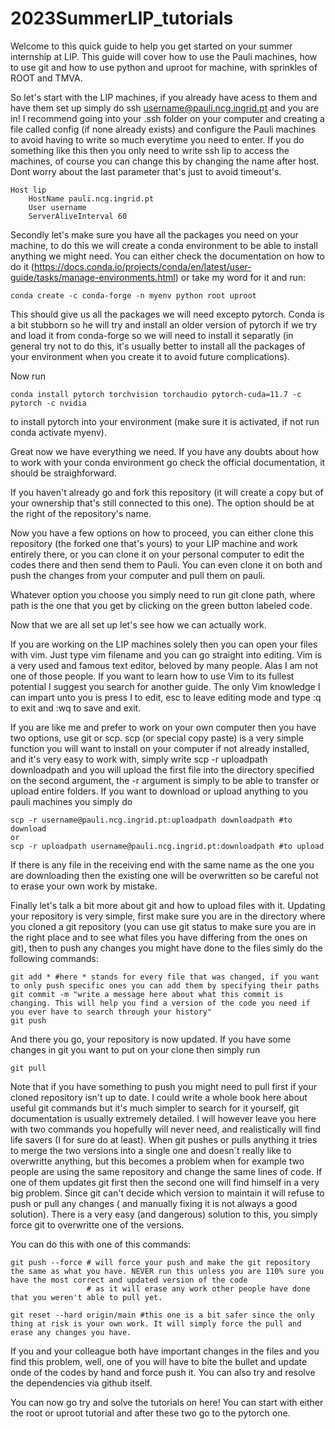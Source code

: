 # 2023SummerLIP_tutorials

Welcome to this quick guide to help you get started on your summer internship at LIP. This guide will cover how to use the Pauli machines, how to use git and how to use python and uproot for machine, with sprinkles of ROOT and TMVA.

So let's start with the LIP machines, if you already have acess to them and have them set up simply do ssh username@pauli.ncg.ingrid.pt and you are in! I recommend going into your .ssh folder on your computer and creating a file called config (if none already exists) and configure the Pauli machines to avoid having to write so much everytime you need to enter.
If you do something like this then you only need to write ssh lip to access the machines, of course you can change this by changing the name after host. Dont worry about the last parameter that's just to avoid timeout's.

    Host lip
        HostName pauli.ncg.ingrid.pt
        User username
        ServerAliveInterval 60
                                                                            
Secondly let's make sure you have all the packages you need on your machine, to do this we will create a conda environment to be able to install anything we might need. 
You can either check the documentation on how to do it (https://docs.conda.io/projects/conda/en/latest/user-guide/tasks/manage-environments.html) or take my word for it and run:

    conda create -c conda-forge -n myenv python root uproot
                                                            
This should give us all the packages we will need excepto pytorch. Conda is a bit stubborn so he will try and install an older version of pytorch if we try and load it from conda-forge so we will need to install it separatly (in general try not to do this, it's usually better to install all the packages of your environment when you create it to avoid future complications).

Now run 

    conda install pytorch torchvision torchaudio pytorch-cuda=11.7 -c pytorch -c nvidia 

to install pytorch into your environment (make sure it is activated, if not run conda activate myenv).

Great now we have everything we need. If you have any doubts about how to work with your conda environment go check the official documentation, it should be straighforward.

If you haven't already go and fork this repository (it will create a copy but of your ownership that's still connected to this one). The option should be at the right of the repository's name.

Now you have a few options on how to proceed, you can either clone this repository (the forked one that's yours) to your LIP machine and work entirely there, or you can clone it on your personal computer to edit the codes there and then send them to Pauli. You can even clone it on both and push the changes from your computer and pull them on pauli.

Whatever option you choose you simply need to run git clone path, where path is the one that you get by clicking on the green button labeled code.

Now that we are all set up let's see how we can actually work. 

If you are working on the LIP machines solely then you can open your files with vim. Just type vim filename and you can go straight into editing. Vim is a very used and famous text editor, beloved by many people. Alas I am not one of those people. If you want to learn how to use Vim to its fullest potential I suggest you search for another guide. The only Vim knowledge I can impart unto you is press I to edit, esc to leave editing mode and type :q to exit and :wq to save and exit.

If you are like me and prefer to work on your own computer then you have two options, use git or scp. scp (or special copy paste) is a very simple function you will want to install on your computer if not already installed, and it's very easy to work with, simply write scp -r uploadpath downloadpath and you will upload the first file into the directory specified on the second argument, the -r argument is simply to be able to transfer or upload entire folders. If you want to download or upload anything to you pauli machines you simply do 
    
    scp -r username@pauli.ncg.ingrid.pt:uploadpath downloadpath #to download
    or
    scp -r uploadpath username@pauli.ncg.ingrid.pt:downloadpath #to upload

If there is any file in the receiving end with the same name as the one you are downloading then the existing one will be overwritten so be careful not to erase your own work by mistake.

Finally let's talk a bit more about git and how to upload files with it. Updating your repository is very simple, first make sure you are in the directory where you cloned a git repository (you can use git status to make sure you are in the right place and to see what files you have differing from the ones on git), then to push any changes you might have done to the files simly do the following commands:

    git add * #here * stands for every file that was changed, if you want to only push specific ones you can add them by specifying their paths
    git commit -m "write a message here about what this commit is changing. This will help you find a version of the code you need if you ever have to search through your history"
    git push

And there you go, your repository is now updated.
If you have some changes in git you want to put on your clone then simply run 

    git pull

Note that if you have something to push you might need to pull first if your cloned repository isn't up to date.
I could write a whole book here about useful git commands but it's much simpler to search for it yourself, git documentation is usually extremely detailed.
I will however leave you here with two commands you hopefully will never need, and realistically will find life savers (I for sure do at least).
When git pushes or pulls anything it tries to merge the two versions into a single one and doesn´t really like to overwritte anything, but this becomes a problem when for example two people are using the same repository and change the same lines of code. If one of them updates git first then the second one will find himself in a very big problem. Since git can't decide which version to maintain it will refuse to push or pull any changes ( and manually fixing it is not always a good solution). There is a very easy (and dangerous) solution to this, you simply force git to overwritte one of the versions.

You can do this with one of this commands:

    git push --force # will force your push and make the git repository the same as what you have. NEVER run this unless you are 110% sure you have the most correct and updated version of the code
                     # as it will erase any work other people have done that you weren't able to pull yet.
    
    git reset --hard origin/main #this one is a bit safer since the only thing at risk is your own work. It will simply force the pull and erase any changes you have.

If you and your colleague both have important changes in the files and you find this problem, well, one of you will have to bite the bullet and update onde of the codes by hand and force push it. You can also try and resolve the dependencies via github itself.

You can now go try and solve the tutorials on here!  You can start with either the root or uproot tutorial and after these two go to the pytorch one.

